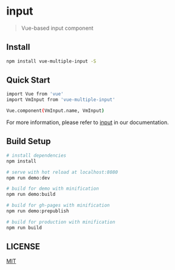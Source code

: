 # input

> Vue-based input component

## Install

```bash
npm install vue-multiple-input -S
```

## Quick Start

```bash
import Vue from 'vue'
import VmInput from 'vue-multiple-input'

Vue.component(VmInput.name, VmInput)
```

For more information, please refer to [input](http://vue-multiple.github.io/input) in our documentation.

## Build Setup

``` bash
# install dependencies
npm install

# serve with hot reload at localhost:8080
npm run demo:dev

# build for demo with minification
npm run demo:build

# build for gh-pages with minification
npm run demo:prepublish

# build for production with minification
npm run build
```

## LICENSE

[MIT](http://opensource.org/licenses/MIT)
